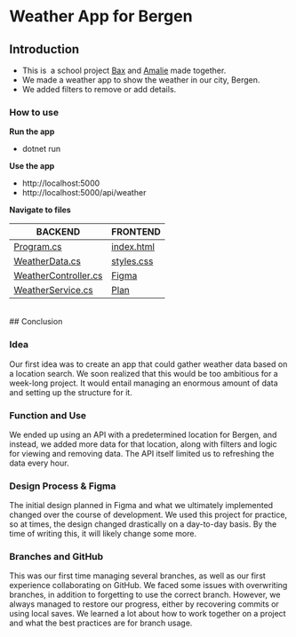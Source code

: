 # Weather App for Bergen

## Introduction

* This is  a school project [Bax](https://github.com/bax082024) and [Amalie](https://github.com/Amaliebra) made together.
* We made a weather app to show the weather in our city, Bergen.
* We added filters to remove or add details.

### How to use

**Run the app**

* dotnet run

**Use the app**

* http://localhost:5000
* http://localhost:5000/api/weather

**Navigate to files**

| BACKEND | FRONTEND |
| ------- | -------- |
| [Program.cs](/Program.cs) | [index.html](/wwwroot/index.html) |
| [WeatherData.cs](/classes/WeatherData.cs) | [styles.css](/wwwroot/styles.css) |
| [WeatherController.cs](/Controller/WeatherController.cs) | [Figma](documentation/Figma-design.pdf) |
| [WeatherService.cs](/Services/WeatherService.cs) | [Plan](documentation/WeatherApp.png) |
<br>
## Conclusion

### Idea
Our first idea was to create an app that could gather weather data based on a location search. We soon realized that this would be too ambitious for a week-long project. It would entail managing an enormous amount of data and setting up the structure for it.

### Function and Use
We ended up using an API with a predetermined location for Bergen, and instead, we added more data for that location, along with filters and logic for viewing and removing data. The API itself limited us to refreshing the data every hour.

### Design Process & Figma
The initial design planned in Figma and what we ultimately implemented changed over the course of development. We used this project for practice, so at times, the design changed drastically on a day-to-day basis. By the time of writing this, it will likely change some more.

### Branches and GitHub
This was our first time managing several branches, as well as our first experience collaborating on GitHub. We faced some issues with overwriting branches, in addition to forgetting to use the correct branch. However, we always managed to restore our progress, either by recovering commits or using local saves. We learned a lot about how to work together on a project and what the best practices are for branch usage.
